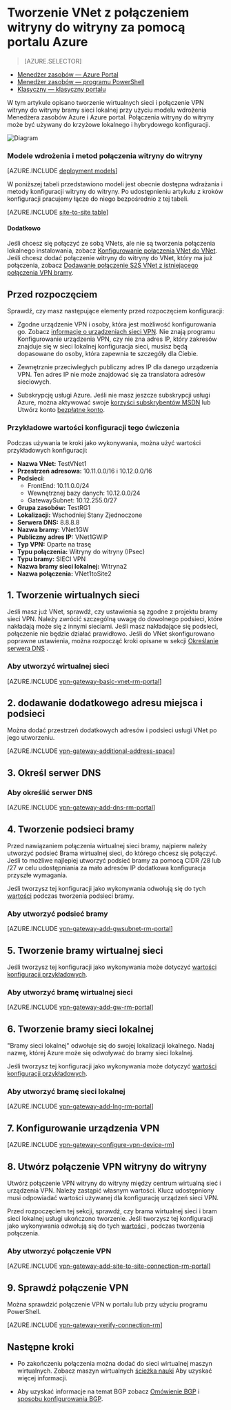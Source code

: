 <properties
   pageTitle="Tworzenie wirtualnych sieci przy użyciu połączenia VPN witryny do witryny za pomocą Menedżera zasobów Azure i Azure Portal | Microsoft Azure"
   description="Jak utworzyć VNet przy użyciu modelu wdrożenia Menedżera zasobów i połączyć go z lokalnego lokalnych sieci przy użyciu połączenie S2S VPN bramy."
   services="vpn-gateway"
   documentationCenter="na"
   authors="cherylmc"
   manager="carmonm"
   editor=""
   tags="azure-resource-manager"/>

<tags
   ms.service="vpn-gateway"
   ms.devlang="na"
   ms.topic="hero-article"
   ms.tgt_pltfrm="na"
   ms.workload="infrastructure-services"
   ms.date="10/14/2016"
   ms.author="cherylmc"/>

# <a name="create-a-vnet-with-a-site-to-site-connection-using-the-azure-portal"></a>Tworzenie VNet z połączeniem witryny do witryny za pomocą portalu Azure

> [AZURE.SELECTOR]
- [Menedżer zasobów — Azure Portal](vpn-gateway-howto-site-to-site-resource-manager-portal.md)
- [Menedżer zasobów — programu PowerShell](vpn-gateway-create-site-to-site-rm-powershell.md)
- [Klasyczny — klasyczny portalu](vpn-gateway-site-to-site-create.md)


W tym artykule opisano tworzenie wirtualnych sieci i połączenie VPN witryny do witryny bramy sieci lokalnej przy użyciu modelu wdrożenia Menedżera zasobów Azure i Azure portal. Połączenia witryny do witryny może być używany do krzyżowe lokalnego i hybrydowego konfiguracji.

![Diagram](./media/vpn-gateway-howto-site-to-site-resource-manager-portal/s2srmportal.png)


### <a name="deployment-models-and-methods-for-site-to-site-connections"></a>Modele wdrożenia i metod połączenia witryny do witryny

[AZURE.INCLUDE [deployment models](../../includes/vpn-gateway-deployment-models-include.md)] 

W poniższej tabeli przedstawiono modeli jest obecnie dostępna wdrażania i metody konfiguracji witryny do witryny. Po udostępnieniu artykułu z kroków konfiguracji pracujemy łącze do niego bezpośrednio z tej tabeli.

[AZURE.INCLUDE [site-to-site table](../../includes/vpn-gateway-table-site-to-site-include.md)]

#### <a name="additional-configurations"></a>Dodatkowo 

Jeśli chcesz się połączyć ze sobą VNets, ale nie są tworzenia połączenia lokalnego instalowania, zobacz [Konfigurowanie połączenia VNet do VNet](vpn-gateway-vnet-vnet-rm-ps.md). Jeśli chcesz dodać połączenie witryny do witryny do VNet, który ma już połączenia, zobacz [Dodawanie połączenie S2S VNet z istniejącego połączenia VPN bramy](vpn-gateway-howto-multi-site-to-site-resource-manager-portal.md).

## <a name="before-you-begin"></a>Przed rozpoczęciem

Sprawdź, czy masz następujące elementy przed rozpoczęciem konfiguracji:

- Zgodne urządzenie VPN i osoby, która jest możliwość konfigurowania go. Zobacz [informacje o urządzeniach sieci VPN](vpn-gateway-about-vpn-devices.md). Nie znają programu Konfigurowanie urządzenia VPN, czy nie zna adres IP, który zakresów znajduje się w sieci lokalnej konfiguracja sieci, musisz będą dopasowane do osoby, która zapewnia te szczegóły dla Ciebie.

- Zewnętrznie przeciwległych publiczny adres IP dla danego urządzenia VPN. Ten adres IP nie może znajdować się za translatora adresów sieciowych.
    
- Subskrypcję usługi Azure. Jeśli nie masz jeszcze subskrypcji usługi Azure, można aktywować swoje [korzyści subskrybentów MSDN](http://azure.microsoft.com/pricing/member-offers/msdn-benefits-details/) lub Utwórz konto [bezpłatne konto](http://azure.microsoft.com/pricing/free-trial/).

### <a name="values"></a>Przykładowe wartości konfiguracji tego ćwiczenia


Podczas używania te kroki jako wykonywania, można użyć wartości przykładowych konfiguracji:

- **Nazwa VNet:** TestVNet1
- **Przestrzeń adresowa:** 10.11.0.0/16 i 10.12.0.0/16
- **Podsieci:**
    - FrontEnd: 10.11.0.0/24
    - Wewnętrznej bazy danych: 10.12.0.0/24
    - GatewaySubnet: 10.12.255.0/27
- **Grupa zasobów:** TestRG1
- **Lokalizacji:** Wschodniej Stany Zjednoczone
- **Serwera DNS:** 8.8.8.8
- **Nazwa bramy:** VNet1GW
- **Publiczny adres IP:** VNet1GWIP
- **Typ VPN:** Oparte na trasę
- **Typu połączenia:** Witryny do witryny (IPsec)
- **Typu bramy:** SIECI VPN
- **Nazwa bramy sieci lokalnej:** Witryna2
- **Nazwa połączenia:** VNet1toSite2


## <a name="CreatVNet"></a>1. Tworzenie wirtualnych sieci 

Jeśli masz już VNet, sprawdź, czy ustawienia są zgodne z projektu bramy sieci VPN. Należy zwrócić szczególną uwagę do dowolnego podsieci, które nakładają może się z innymi sieciami. Jeśli masz nakładające się podsieci, połączenie nie będzie działać prawidłowo. Jeśli do VNet skonfigurowano poprawne ustawienia, można rozpocząć kroki opisane w sekcji [Określanie serwera DNS](#dns) .

### <a name="to-create-a-virtual-network"></a>Aby utworzyć wirtualnej sieci

[AZURE.INCLUDE [vpn-gateway-basic-vnet-rm-portal](../../includes/vpn-gateway-basic-vnet-rm-portal-include.md)]  

## <a name="subnets"></a>2. dodawanie dodatkowego adresu miejsca i podsieci

Można dodać przestrzeń dodatkowych adresów i podsieci usługi VNet po jego utworzeniu.

[AZURE.INCLUDE [vpn-gateway-additional-address-space](../../includes/vpn-gateway-additional-address-space-include.md)] 

## <a name="dns"></a>3. Określ serwer DNS

### <a name="to-specify-a-dns-server"></a>Aby określić serwer DNS

[AZURE.INCLUDE [vpn-gateway-add-dns-rm-portal](../../includes/vpn-gateway-add-dns-rm-portal-include.md)]

## <a name="gatewaysubnet"></a>4. Tworzenie podsieci bramy

Przed nawiązaniem połączenia wirtualnej sieci bramy, najpierw należy utworzyć podsieć Brama wirtualnej sieci, do którego chcesz się połączyć. Jeśli to możliwe najlepiej utworzyć podsieć bramy za pomocą CIDR /28 lub /27 w celu udostępniania za mało adresów IP dodatkowa konfiguracja przyszłe wymagania.

Jeśli tworzysz tej konfiguracji jako wykonywania odwołują się do tych [wartości](#values) podczas tworzenia podsieci bramy.

### <a name="to-create-a-gateway-subnet"></a>Aby utworzyć podsieć bramy


[AZURE.INCLUDE [vpn-gateway-add-gwsubnet-rm-portal](../../includes/vpn-gateway-add-gwsubnet-rm-portal-include.md)]

## <a name="VNetGateway"></a>5. Tworzenie bramy wirtualnej sieci

Jeśli tworzysz tej konfiguracji jako wykonywania może dotyczyć [wartości konfiguracji przykładowych](#values).

### <a name="to-create-a-virtual-network-gateway"></a>Aby utworzyć bramę wirtualnej sieci

[AZURE.INCLUDE [vpn-gateway-add-gw-rm-portal](../../includes/vpn-gateway-add-gw-rm-portal-include.md)]

## <a name="LocalNetworkGateway"></a>6. Tworzenie bramy sieci lokalnej

"Bramy sieci lokalnej" odwołuje się do swojej lokalizacji lokalnego. Nadaj nazwę, której Azure może się odwoływać do bramy sieci lokalnej. 

Jeśli tworzysz tej konfiguracji jako wykonywania może dotyczyć [wartości konfiguracji przykładowych](#values).

### <a name="to-create-a-local-network-gateway"></a>Aby utworzyć bramę sieci lokalnej

[AZURE.INCLUDE [vpn-gateway-add-lng-rm-portal](../../includes/vpn-gateway-add-lng-rm-portal-include.md)]

## <a name="VPNDevice"></a>7. Konfigurowanie urządzenia VPN

[AZURE.INCLUDE [vpn-gateway-configure-vpn-device-rm](../../includes/vpn-gateway-configure-vpn-device-rm-include.md)]

## <a name="CreateConnection"></a>8. Utwórz połączenie VPN witryny do witryny

Utwórz połączenie VPN witryny do witryny między centrum wirtualną sieć i urządzenia VPN. Należy zastąpić własnym wartości. Klucz udostępniony musi odpowiadać wartości używanej dla konfigurację urządzeń sieci VPN. 

Przed rozpoczęciem tej sekcji, sprawdź, czy brama wirtualnej sieci i bram sieci lokalnej usługi ukończono tworzenie. Jeśli tworzysz tej konfiguracji jako wykonywania odwołują się do tych [wartości](#values) , podczas tworzenia połączenia.

### <a name="to-create-the-vpn-connection"></a>Aby utworzyć połączenie VPN


[AZURE.INCLUDE [vpn-gateway-add-site-to-site-connection-rm-portal](../../includes/vpn-gateway-add-site-to-site-connection-rm-portal-include.md)]

## <a name="VerifyConnection"></a>9. Sprawdź połączenie VPN

Można sprawdzić połączenie VPN w portalu lub przy użyciu programu PowerShell.

[AZURE.INCLUDE [vpn-gateway-verify-connection-rm](../../includes/vpn-gateway-verify-connection-rm-include.md)]

## <a name="next-steps"></a>Następne kroki

- Po zakończeniu połączenia można dodać do sieci wirtualnej maszyn wirtualnych. Zobacz maszyn wirtualnych [ścieżka nauki](https://azure.microsoft.com/documentation/learning-paths/virtual-machines) Aby uzyskać więcej informacji.

- Aby uzyskać informacje na temat BGP zobacz [Omówienie BGP](vpn-gateway-bgp-overview.md) i [sposobu konfigurowania BGP](vpn-gateway-bgp-resource-manager-ps.md).
